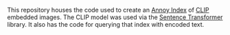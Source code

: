 This repository houses the code used to create an [Annoy Index](https://github.com/spotify/annoy) of [CLIP](https://github.com/openai/CLIP) embedded images. The CLIP model was used via the [Sentence Transformer](https://github.com/UKPLab/sentence-transformers) library. It also has the code for querying that index with encoded text.
